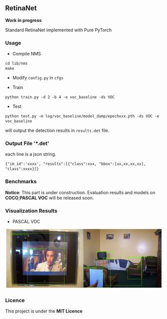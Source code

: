 ## RetinaNet

**Work in progress**

Standard RetinaNet implemented with Pure PyTorch

### Usage

* Compile NMS

````
cd lib/nms
make
````

* Modify `config.py` in `cfgs`

* Train

````
python train.py -d 2 -b 4 -e voc_baseline -ds VOC
````

* Test

````
python test.py -m log/voc_baseline/model_dump/epochxxx.pth -ds VOC -e voc_baseline
````

will output the detection results in `results.det` file.

### Output File '*.det'

each line is a json string.

````
{"im_id":'xxxx', "results":[{"class":xxx, "bbox":[xx,xx,xx,xx], "class":xxxx}]}
````

### Benchmarks
**Notice**: This part is under construction. Evaluation results and models on **COCO**,**PASCAL VOC** will be released soon. 


### Visualization Results

* PASCAL VOC

![](./images/det.png)


### Licence

This project is under the **MIT Licence**